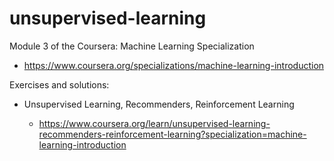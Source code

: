 # unsupervised-learning

Module 3 of the Coursera: Machine Learning Specialization

* https://www.coursera.org/specializations/machine-learning-introduction

Exercises and solutions:

* Unsupervised Learning, Recommenders, Reinforcement Learning

    * https://www.coursera.org/learn/unsupervised-learning-recommenders-reinforcement-learning?specialization=machine-learning-introduction

